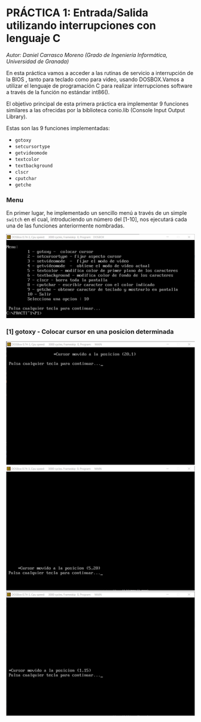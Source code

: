 # PRÁCTICA 1: Entrada/Salida utilizando interrupciones con lenguaje C

*Autor: Daniel Carrasco Moreno (Grado de Ingeniería Informática, Universidad de Granada)*

En esta práctica vamos a acceder a las rutinas de servicio a interrupción de la BIOS , tanto para teclado como para video, usando DOSBOX.Vamos a utilizar el lenguaje de programación C para realizar interrupciones software a través de la función no estándar int86().

El objetivo principal de esta primera práctica era implementar 9 funciones similares a las ofrecidas por la biblioteca conio.lib (Console Input Output Library).

Estas son las 9 funciones implementadas:
- `gotoxy`
- `setcursortype`
- `getvideomode`
- `textcolor`
- `textbackground`
- `clscr`
- `cputchar`
- `getche`


### Menu

En primer lugar, he implementado un sencillo menú a través de un simple `switch` en el cual, introduciendo un número del [1-10], nos ejecutará cada una de las funciones anteriormente nombradas.

![](capturas/1.png)

### [1] gotoxy - Colocar cursor en una posicion determinada

![](capturas/2.png)
![](capturas/3.png)
![](capturas/4.png)

